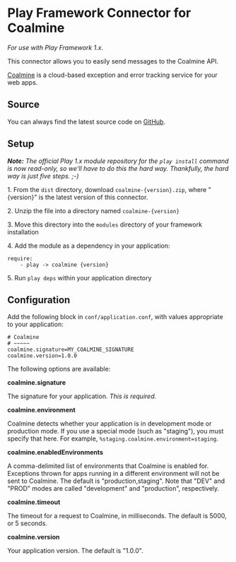 Play Framework Connector for Coalmine
=====================================

*For use with Play Framework 1.x.*

This connector allows you to easily send messages to the Coalmine API.

[Coalmine](https://www.getcoalmine.com) is a cloud-based exception and error tracking service for your web apps.

Source
------

You can always find the latest source code on [GitHub](https://github.com/coalmine/coalmine_play).

Setup
-----

***Note:*** *The official Play 1.x module repository for the `play install` command is now read-only, so we'll have to do this the hard way.  Thankfully, the hard way is just five steps.  ;-)*

1\. From the `dist` directory, download `coalmine-{version}.zip`, where "{version}" is the latest version of this connector.

2\. Unzip the file into a directory named `coalmine-{version}`

3\. Move this directory into the `modules` directory of your framework installation

4\. Add the module as a dependency in your application:

    require:
        - play -> coalmine {version}

5\. Run `play deps` within your application directory

Configuration
-------------

Add the following block in `conf/application.conf`, with values appropriate to your application:

    # Coalmine
    # ~~~~~
    coalmine.signature=MY_COALMINE_SIGNATURE
    coalmine.version=1.0.0

The following options are available:

**coalmine.signature**

The signature for your application.  *This is required.*

**coalmine.environment**

Coalmine detects whether your application is in development mode or production mode.  If you use a special mode (such as "staging"), you must specify that here.  For example, `%staging.coalmine.environment=staging`.

**coalmine.enabledEnvironments**

A comma-delimited list of environments that Coalmine is enabled for.  Exceptions thrown for apps running in a different environment will not be sent to Coalmine.  The default is "production,staging".  Note that "DEV" and "PROD" modes are called "development" and "production", respectively.

**coalmine.timeout**

The timeout for a request to Coalmine, in milliseconds.  The default is 5000, or 5 seconds.

**coalmine.version**

Your application version.  The default is "1.0.0".
